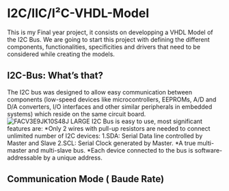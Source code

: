 # I2C/IIC/I²C-VHDL-Model
This is my Final year project, it consists on developping a VHDL Model of the I2C Bus.
We are going to start this project with defining the different components, functionalities, specificities and drivers that need to be considered while creating the models.
## I2C-Bus: What’s that?
The I2C bus was designed to allow easy communication between components (low-speed devices like microcontrollers, EEPROMs, A/D and D/A converters, I/O interfaces and other similar peripherals in embedded systems) which reside on the same circuit board. 
![FACV3E9JK10S48J LARGE](https://user-images.githubusercontent.com/35849581/69913430-6ac55080-1440-11ea-91ee-bdce19c7cfd2.jpg)
I2C Bus is easy to use, most significant features are:
 *Only 2 wires with pull-up resistors are needed to connect unlimited number of I2C devices:
      1.SDA: Serial Data line controlled by Master and Slave
      2.SCL: Serial Clock generated by Master.
 *A true multi-master and multi-slave bus.
 *Each device connected to the bus is software-addressable by a unique address.
 ## Communication Mode ( Baude Rate)
 
